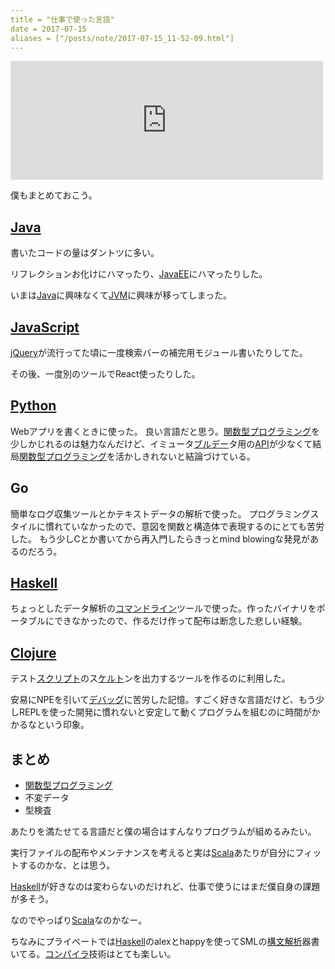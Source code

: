 ```yaml
---
title = "仕事で使った言語"
date = 2017-07-15
aliases = ["/posts/note/2017-07-15_11-52-09.html"]
---
```


<iframe src="https://hatenablog-parts.com/embed?url=http%3A%2F%2Fdoloopwhile.hatenablog.com%2Fentry%2F2017%2F07%2F08%2F172343" title="今までに使ったプログラミング言語 - None is None is None" class="embed-card embed-blogcard" scrolling="no" frameborder="0" style="display: block; width: 100%; height: 190px; max-width: 500px; margin: 10px 0px;"></iframe>

僕もまとめておこう。

## [Java](http://d.hatena.ne.jp/keyword/Java)

書いたコードの量はダントツに多い。

リフレクションお化けにハマったり、[JavaEE](http://d.hatena.ne.jp/keyword/JavaEE)にハマったりした。

いまは[Java](http://d.hatena.ne.jp/keyword/Java)に興味なくて[JVM](http://d.hatena.ne.jp/keyword/JVM)に興味が移ってしまった。

## [JavaScript](http://d.hatena.ne.jp/keyword/JavaScript)

[jQuery](http://d.hatena.ne.jp/keyword/jQuery)が流行ってた頃に一度検索バーの補完用モジュール書いたりしてた。

その後、一度別のツールでReact使ったりした。

## [Python](http://d.hatena.ne.jp/keyword/Python)

Webアプリを書くときに使った。 良い言語だと思う。[関数型プログラミング](http://d.hatena.ne.jp/keyword/%B4%D8%BF%F4%B7%BF%A5%D7%A5%ED%A5%B0%A5%E9%A5%DF%A5%F3%A5%B0)を少しかじれるのは魅力なんだけど、イミュータ[ブルデー](http://d.hatena.ne.jp/keyword/%A5%D6%A5%EB%A5%C7%A1%BC)タ用の[API](http://d.hatena.ne.jp/keyword/API)が少なくて結局[関数型プログラミング](http://d.hatena.ne.jp/keyword/%B4%D8%BF%F4%B7%BF%A5%D7%A5%ED%A5%B0%A5%E9%A5%DF%A5%F3%A5%B0)を活かしきれないと結論づけている。

## Go

簡単なログ収集ツールとかテキストデータの解析で使った。 プログラミングスタイルに慣れていなかったので、意図を関数と構造体で表現するのにとても苦労した。 もう少しCとか書いてから再入門したらきっとmind blowingな発見があるのだろう。

## [Haskell](http://d.hatena.ne.jp/keyword/Haskell)

ちょっとしたデータ解析の[コマンドライン](http://d.hatena.ne.jp/keyword/%A5%B3%A5%DE%A5%F3%A5%C9%A5%E9%A5%A4%A5%F3)ツールで使った。作ったバイナリをポータブルにできなかったので、作るだけ作って配布は断念した悲しい経験。

## [Clojure](http://d.hatena.ne.jp/keyword/Clojure)

テスト[スクリプト](http://d.hatena.ne.jp/keyword/%A5%B9%A5%AF%A5%EA%A5%D7%A5%C8)のス[ケルト](http://d.hatena.ne.jp/keyword/%A5%B1%A5%EB%A5%C8)ンを出力するツールを作るのに利用した。

安易にNPEを引いて[デバッグ](http://d.hatena.ne.jp/keyword/%A5%C7%A5%D0%A5%C3%A5%B0)に苦労した記憶。すごく好きな言語だけど、もう少しREPLを使った開発に慣れないと安定して動くプログラムを組むのに時間がかかるなという印象。

## まとめ

- [関数型プログラミング](http://d.hatena.ne.jp/keyword/%B4%D8%BF%F4%B7%BF%A5%D7%A5%ED%A5%B0%A5%E9%A5%DF%A5%F3%A5%B0)
- 不変データ
- 型検査

あたりを満たせてる言語だと僕の場合はすんなりプログラムが組めるみたい。

実行ファイルの配布やメンテナンスを考えると実は[Scala](http://d.hatena.ne.jp/keyword/Scala)あたりが自分にフィットするのかな、とは思う。

[Haskell](http://d.hatena.ne.jp/keyword/Haskell)が好きなのは変わらないのだけれど、仕事で使うにはまだ僕自身の課題が多そう。

なのでやっぱり[Scala](http://d.hatena.ne.jp/keyword/Scala)なのかなー。

ちなみにプライベートでは[Haskell](http://d.hatena.ne.jp/keyword/Haskell)のalexとhappyを使ってSMLの[構文解析](http://d.hatena.ne.jp/keyword/%B9%BD%CA%B8%B2%F2%C0%CF)器書いてる。[コンパイラ](http://d.hatena.ne.jp/keyword/%A5%B3%A5%F3%A5%D1%A5%A4%A5%E9)技術はとても楽しい。

